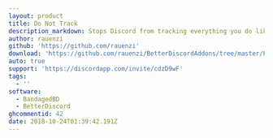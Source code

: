 ```yaml
---
layout: product
title: Do Not Track
description_markdown: Stops Discord from tracking everything you do like Sentry and Analytics.
author: rauenzi
github: 'https://github.com/rauenzi'
download: 'https://github.com/rauenzi/BetterDiscordAddons/tree/master/Plugins/DoNotTrack'
auto: true
support: 'https://discordapp.com/invite/cdzD9wF'
tags:
  - ''
software:
  - BandagedBD
  - BetterDiscord
ghcommentid: 42
date: 2018-10-24T01:39:42.191Z
---
```


